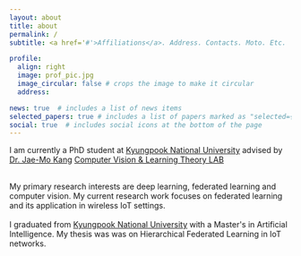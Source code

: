 ```yaml
---
layout: about
title: about
permalink: /
subtitle: <a href='#'>Affiliations</a>. Address. Contacts. Moto. Etc.

profile:
  align: right
  image: prof_pic.jpg
  image_circular: false # crops the image to make it circular
  address: 

news: true  # includes a list of news items
selected_papers: true # includes a list of papers marked as "selected={true}"
social: true  # includes social icons at the bottom of the page
---
```


I am currently a PhD student at [Kyungpook National University](https://en.knu.ac.kr) advised by [Dr. Jae-Mo Kang](https://sites.google.com/site/knuaislab/professor) [Computer Vision & Learning Theory LAB](https://sites.google.com/site/knuaislab)
<br><br>

My primary research interests are deep learning, federated learning and computer vision. My current research work focuses on federated learning and its application in wireless IoT settings.
<br><br>
I graduated from [Kyungpook National University](https://en.knu.ac.kr) with a Master's in Artificial Intelligence. My thesis was was on Hierarchical Federated Learning in IoT networks.
